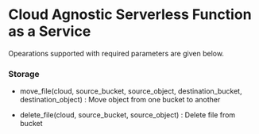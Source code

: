 # Cloud Agnostic Serverless Function as a Service

Opearations supported with required parameters are given below.

### Storage 
- move_file(cloud, source_bucket, source_object, destination_bucket, destination_object) : Move object from one bucket to another

- delete_file(cloud, source_bucket, source_object) : Delete file from bucket




